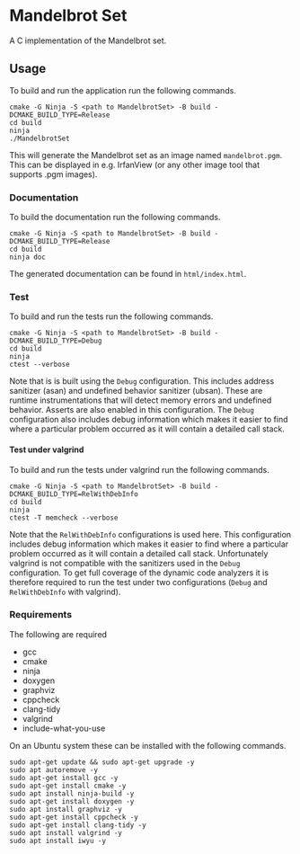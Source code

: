 # Mandelbrot Set

A C implementation of the Mandelbrot set.

## Usage

To build and run the application run the following commands.

```
cmake -G Ninja -S <path to MandelbrotSet> -B build -DCMAKE_BUILD_TYPE=Release
cd build
ninja
./MandelbrotSet
```

This will generate the Mandelbrot set as an image named `mandelbrot.pgm`. This can be displayed in
e.g. IrfanView (or any other image tool that supports .pgm images).

### Documentation

To build the documentation run the following commands.

```
cmake -G Ninja -S <path to MandelbrotSet> -B build -DCMAKE_BUILD_TYPE=Release
cd build
ninja doc
```

The generated documentation can be found in `html/index.html`.

### Test

To build and run the tests run the following commands.

```
cmake -G Ninja -S <path to MandelbrotSet> -B build -DCMAKE_BUILD_TYPE=Debug
cd build
ninja
ctest --verbose
```

Note that is is built using the `Debug` configuration. This includes address sanitizer (asan) and
undefined behavior sanitizer (ubsan). These are runtime instrumentations that will detect memory
errors and undefined behavior. Asserts are also enabled in this configuration. The `Debug`
configuration also includes debug information which makes it easier to find where a particular
problem occurred as it will contain a detailed call stack.

#### Test under valgrind

To build and run the tests under valgrind run the following commands.

```
cmake -G Ninja -S <path to MandelbrotSet> -B build -DCMAKE_BUILD_TYPE=RelWithDebInfo
cd build
ninja
ctest -T memcheck --verbose
```

Note that the `RelWithDebInfo` configurations is used here. This configuration includes debug
information which makes it easier to find where a particular problem occurred as it will contain a
detailed call stack. Unfortunately valgrind is not compatible with the sanitizers used in the
`Debug` configuration. To get full coverage of the dynamic code analyzers it is therefore required
to run the test under two configurations (`Debug` and `RelWithDebInfo` with valgrind).

### Requirements

The following are required

* gcc
* cmake
* ninja
* doxygen
* graphviz
* cppcheck
* clang-tidy
* valgrind
* include-what-you-use

On an Ubuntu system these can be installed with the following commands.

```
sudo apt-get update && sudo apt-get upgrade -y
sudo apt autoremove -y
sudo apt-get install gcc -y
sudo apt-get install cmake -y
sudo apt install ninja-build -y
sudo apt-get install doxygen -y
sudo apt install graphviz -y
sudo apt-get install cppcheck -y
sudo apt-get install clang-tidy -y
sudo apt install valgrind -y
sudo apt install iwyu -y
```
